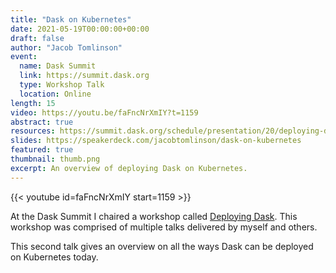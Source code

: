 ```yaml
---
title: "Dask on Kubernetes"
date: 2021-05-19T00:00:00+00:00
draft: false
author: "Jacob Tomlinson"
event:
  name: Dask Summit
  link: https://summit.dask.org
  type: Workshop Talk
  location: Online
length: 15
video: https://youtu.be/faFncNrXmIY?t=1159
abstract: true
resources: https://summit.dask.org/schedule/presentation/20/deploying-dask/
slides: https://speakerdeck.com/jacobtomlinson/dask-on-kubernetes
featured: true
thumbnail: thumb.png
excerpt: An overview of deploying Dask on Kubernetes.
---
```


{{< youtube id=faFncNrXmIY start=1159 >}}

At the Dask Summit I chaired a workshop called [Deploying Dask](https://summit.dask.org/schedule/presentation/20/deploying-dask/). This workshop was comprised of multiple talks delivered by myself and others.

This second talk gives an overview on all the ways Dask can be deployed on Kubernetes today.
